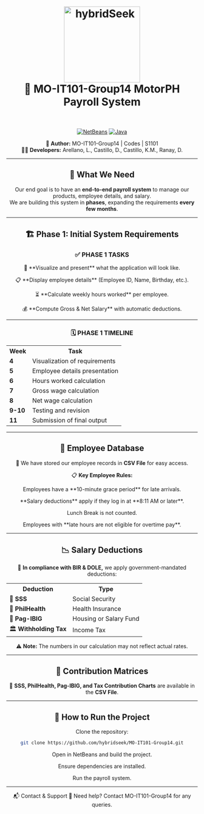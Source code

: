 <h1 align="center">
  <a href="https://metalpulz.com"><img src="https://www.svgrepo.com/show/65722/dollar-coins-stack.svg" alt="hybridSeek" width="200"></a>
  <br>
  🚀 MO-IT101-Group14 MotorPH Payroll System
  <br>
  <br>
</h1>

<p align="center">
  <a href="https://netbeans.apache.org/"><img src="https://img.shields.io/badge/NetBeans-1B6AC6?logo=apache-netbeans&logoColor=white" alt="NetBeans"></a>
  <a href="https://www.oracle.com/java/"><img src="https://img.shields.io/badge/Java-23-blue?logo=java" alt="Java"></a>
</p>

<p align="center">
  👥 <strong>Author:</strong> MO-IT101-Group14 | Codes | S1101<br>
  👨‍💻 <strong>Developers:</strong> Arellano, L., Castillo, D., Castillo, K.M., Ranay, D.
</p>

---

<div align="center">

## 📌 What We Need  
Our end goal is to have an **end-to-end payroll system** to manage our products, employee details, and salary.  
We are building this system in **phases**, expanding the requirements **every few months**.

---

## 🏗️ Phase 1: Initial System Requirements  

### ✅ **PHASE 1 TASKS**  
<p>🎨 **Visualize and present** what the application will look like.</p>
<p>📋 **Display employee details** (Employee ID, Name, Birthday, etc.).</p>
<p>⏳ **Calculate weekly hours worked** per employee.</p>
<p>💰 **Compute Gross & Net Salary** with automatic deductions.</p>
    
---

### 🗓️ **PHASE 1 TIMELINE**
<table align="center">
  <tr>
    <th>Week</th>
    <th>Task</th>
  </tr>
  <tr>
    <td><b>4</b></td>
    <td>Visualization of requirements</td>
  </tr>
  <tr>
    <td><b>5</b></td>
    <td>Employee details presentation</td>
  </tr>
  <tr>
    <td><b>6</b></td>
    <td>Hours worked calculation</td>
  </tr>
  <tr>
    <td><b>7</b></td>
    <td>Gross wage calculation</td>
  </tr>
  <tr>
    <td><b>8</b></td>
    <td>Net wage calculation</td>
  </tr>
  <tr>
    <td><b>9-10</b></td>
    <td>Testing and revision</td>
  </tr>
  <tr>
    <td><b>11</b></td>
    <td>Submission of final output</td>
  </tr>
</table>

---

## 📂 Employee Database
📌 We have stored our employee records in **CSV File** for easy access.  

📋 **Key Employee Rules:**  
<p>Employees have a **10-minute grace period** for late arrivals.</p>
<p>**Salary deductions** apply if they log in at **8:11 AM or later**.</p>
<p>Lunch Break is not counted.</p>
<p>Employees with **late hours are not eligible for overtime pay**.</p>  

---

## 📉 Salary Deductions  
💸 **In compliance with BIR & DOLE,** we apply government-mandated deductions:

<table align="center">
  <tr>
    <th>Deduction</th>
    <th>Type</th>
  </tr>
  <tr>
    <td>🏦 <b>SSS</b></td>
    <td>Social Security</td>
  </tr>
  <tr>
    <td>🏥 <b>PhilHealth</b></td>
    <td>Health Insurance</td>
  </tr>
  <tr>
    <td>🏡 <b>Pag-IBIG</b></td>
    <td>Housing or Salary Fund</td>
  </tr>
  <tr>
    <td>🏛 <b>Withholding Tax</b></td>
    <td>Income Tax</td>
  </tr>
</table>

⚠️ **Note:** The numbers in our calculation may not reflect actual rates.

---

## 📌 Contribution Matrices  
🔹 **SSS, PhilHealth, Pag-IBIG, and Tax Contribution Charts** are available in the **CSV File**.

---

## 🚀 How to Run the Project  
Clone the repository:  
```sh
git clone https://github.com/hybridseek/MO-IT101-Group14.git
```
<p>Open in NetBeans and build the project.</p>
<p>Ensure dependencies are installed.</p>
<p>Run the payroll system.</p>

---

📬 Contact & Support
📧 Need help? Contact MO-IT101-Group14 for any queries.

</div>
